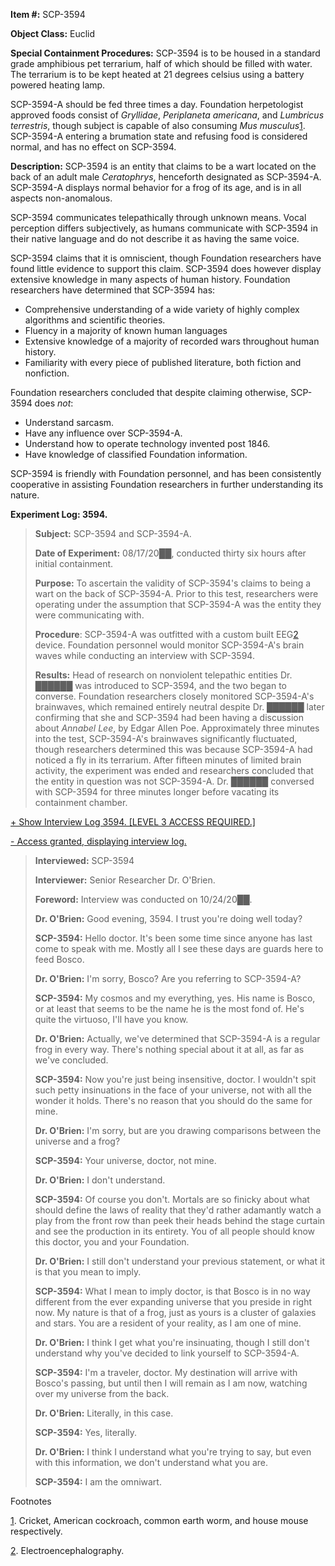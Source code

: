 **Item #:** SCP-3594

**Object Class:** Euclid

**Special Containment Procedures:** SCP-3594 is to be housed in a standard grade amphibious pet terrarium, half of which should be filled with water. The terrarium is to be kept heated at 21 degrees celsius using a battery powered heating lamp.

SCP-3594-A should be fed three times a day. Foundation herpetologist approved foods consist of _Gryllidae_, _Periplaneta americana_, and _Lumbricus terrestris_, though subject is capable of also consuming _Mus musculus_[1](javascript:;). SCP-3594-A entering a brumation state and refusing food is considered normal, and has no effect on SCP-3594.

**Description:** SCP-3594 is an entity that claims to be a wart located on the back of an adult male _Ceratophrys_, henceforth designated as SCP-3594-A. SCP-3594-A displays normal behavior for a frog of its age, and is in all aspects non-anomalous.

SCP-3594 communicates telepathically through unknown means. Vocal perception differs subjectively, as humans communicate with SCP-3594 in their native language and do not describe it as having the same voice.

SCP-3594 claims that it is omniscient, though Foundation researchers have found little evidence to support this claim. SCP-3594 does however display extensive knowledge in many aspects of human history. Foundation researchers have determined that SCP-3594 has:

*   Comprehensive understanding of a wide variety of highly complex algorithms and scientific theories.
*   Fluency in a majority of known human languages
*   Extensive knowledge of a majority of recorded wars throughout human history.
*   Familiarity with every piece of published literature, both fiction and nonfiction.

Foundation researchers concluded that despite claiming otherwise, SCP-3594 does _not_:

*   Understand sarcasm.
*   Have any influence over SCP-3594-A.
*   Understand how to operate technology invented post 1846.
*   Have knowledge of classified Foundation information.

SCP-3594 is friendly with Foundation personnel, and has been consistently cooperative in assisting Foundation researchers in further understanding its nature.

**Experiment Log: 3594.**

> **Subject:** SCP-3594 and SCP-3594-A.
> 
> **Date of Experiment:** 08/17/20██, conducted thirty six hours after initial containment.
> 
> **Purpose:** To ascertain the validity of SCP-3594's claims to being a wart on the back of SCP-3594-A. Prior to this test, researchers were operating under the assumption that SCP-3594-A was the entity they were communicating with.
> 
> **Procedure**: SCP-3594-A was outfitted with a custom built EEG[2](javascript:;) device. Foundation personnel would monitor SCP-3594-A's brain waves while conducting an interview with SCP-3594.
> 
> **Results:** Head of research on nonviolent telepathic entities Dr. ██████ was introduced to SCP-3594, and the two began to converse. Foundation researchers closely monitored SCP-3594-A's brainwaves, which remained entirely neutral despite Dr. ██████ later confirming that she and SCP-3594 had been having a discussion about _Annabel Lee_, by Edgar Allen Poe. Approximately three minutes into the test, SCP-3594-A's brainwaves significantly fluctuated, though researchers determined this was because SCP-3594-A had noticed a fly in its terrarium. After fifteen minutes of limited brain activity, the experiment was ended and researchers concluded that the entity in question was not SCP-3594-A. Dr. ██████ conversed with SCP-3594 for three minutes longer before vacating its containment chamber.

[+ Show Interview Log 3594. \[LEVEL 3 ACCESS REQUIRED.\]](javascript:;)

[\- Access granted, displaying interview log.](javascript:;)

> **Interviewed:** SCP-3594
> 
> **Interviewer:** Senior Researcher Dr. O'Brien.
> 
> **Foreword:** Interview was conducted on 10/24/20██.
> 
> **<Begin Log>**
> 
> **Dr. O'Brien:** Good evening, 3594. I trust you're doing well today?
> 
> **SCP-3594:** Hello doctor. It's been some time since anyone has last come to speak with me. Mostly all I see these days are guards here to feed Bosco.
> 
> **Dr. O'Brien:** I'm sorry, Bosco? Are you referring to SCP-3594-A?
> 
> **SCP-3594:** My cosmos and my everything, yes. His name is Bosco, or at least that seems to be the name he is the most fond of. He's quite the virtuoso, I'll have you know.
> 
> **Dr. O'Brien:** Actually, we've determined that SCP-3594-A is a regular frog in every way. There's nothing special about it at all, as far as we've concluded.
> 
> **SCP-3594:** Now you're just being insensitive, doctor. I wouldn't spit such petty insinuations in the face of your universe, not with all the wonder it holds. There's no reason that you should do the same for mine.
> 
> **Dr. O'Brien:** I'm sorry, but are you drawing comparisons between the universe and a frog?
> 
> **SCP-3594:** Your universe, doctor, not mine.
> 
> **Dr. O'Brien:** I don't understand.
> 
> **SCP-3594:** Of course you don't. Mortals are so finicky about what should define the laws of reality that they'd rather adamantly watch a play from the front row than peek their heads behind the stage curtain and see the production in its entirety. You of all people should know this doctor, you and your Foundation.
> 
> **Dr. O'Brien:** I still don't understand your previous statement, or what it is that you mean to imply.
> 
> **SCP-3594:** What I mean to imply doctor, is that Bosco is in no way different from the ever expanding universe that you preside in right now. My nature is that of a frog, just as yours is a cluster of galaxies and stars. You are a resident of your reality, as I am one of mine.
> 
> **Dr. O'Brien:** I think I get what you're insinuating, though I still don't understand why you've decided to link yourself to SCP-3594-A.
> 
> **SCP-3594:** I'm a traveler, doctor. My destination will arrive with Bosco's passing, but until then I will remain as I am now, watching over my universe from the back.
> 
> **Dr. O'Brien:** Literally, in this case.
> 
> **SCP-3594:** Yes, literally.
> 
> **Dr. O'Brien:** I think I understand what you're trying to say, but even with this information, we don't understand what you are.
> 
> **SCP-3594:** I am the omniwart.
> 
> **<End Log>**

Footnotes

[1](javascript:;). Cricket, American cockroach, common earth worm, and house mouse respectively.

[2](javascript:;). Electroencephalography.